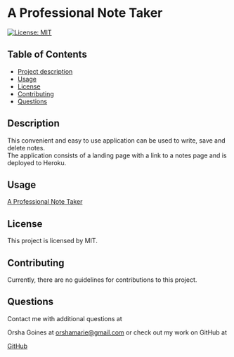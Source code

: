 # A Professional Note Taker

[![License: MIT](https://img.shields.io/badge/License-MIT-yellow.svg)](https://opensource.org/licenses/MIT)

## Table of Contents

- [Project description](#Description)
- [Usage](#Usage)
- [License](#License)
- [Contributing](#Contributing)
- [Questions](#Questions)

## Description

This convenient and easy to use application can be used to write, save and delete notes.  
The application consists of a landing page with a link to a notes page and is deployed
to Heroku.

## Usage

[A Professional Note Taker](https://peaceful-temple-54063.herokuapp.com/)

## License

This project is licensed by MIT.

## Contributing

Currently, there are no guidelines for contributions to this project.

## Questions

Contact me with additional questions at

Orsha Goines at orshamarie@gmail.com or check out my work on GitHub at

[GitHub](https://github.com/OGrunner)
